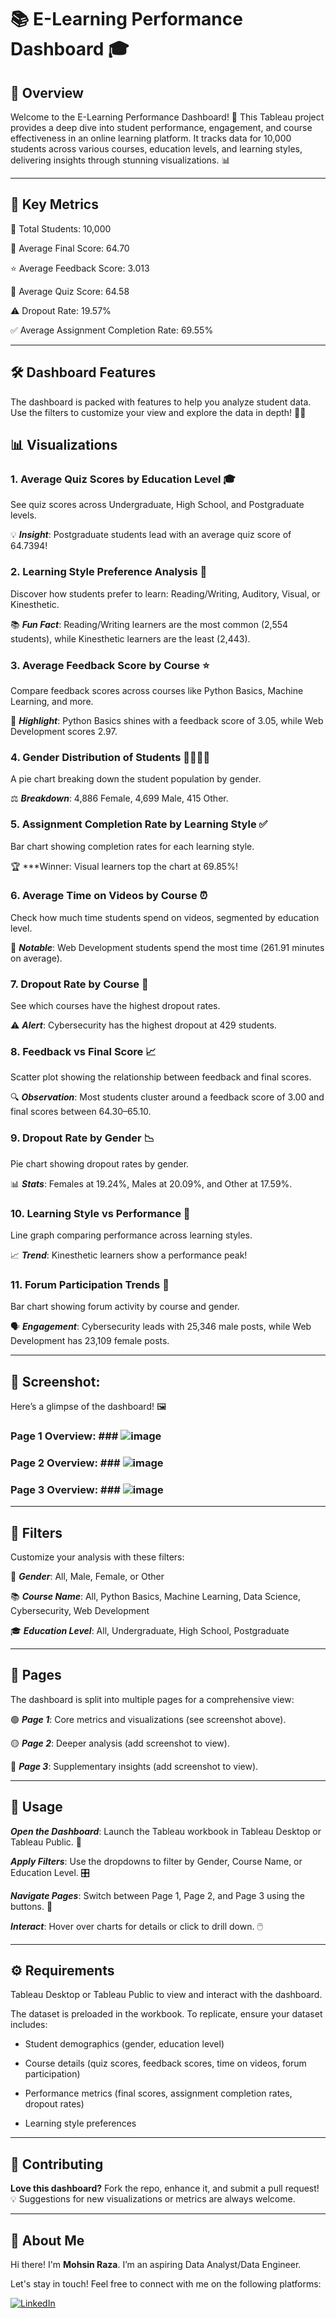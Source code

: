 # **📚 E-Learning Performance Dashboard 🎓**


## 🌟 Overview

Welcome to the E-Learning Performance Dashboard! 🚀 This Tableau project provides a deep dive into student performance, engagement, and course effectiveness in an online learning platform. It tracks data for 10,000 students across various courses, education levels, and learning styles, delivering insights through stunning visualizations. 📊

---

## 🔑 Key Metrics

👥 Total Students: 10,000  

🎯 Average Final Score: 64.70  

⭐ Average Feedback Score: 3.013  

📝 Average Quiz Score: 64.58  

⚠️ Dropout Rate: 19.57%  

✅ Average Assignment Completion Rate: 69.55%

---

## 🛠️ Dashboard Features

The dashboard is packed with features to help you analyze student data. Use the filters to customize your view and explore the data in depth! 🕵️‍♀️

## 📊 Visualizations

### 1. Average Quiz Scores by Education Level 🎓  

See quiz scores across Undergraduate, High School, and Postgraduate levels.  
     
💡 ***Insight***: Postgraduate students lead with an average quiz score of 64.7394!



### 2. Learning Style Preference Analysis 🧠  

Discover how students prefer to learn: Reading/Writing, Auditory, Visual, or Kinesthetic.

📚 ***Fun Fact***: Reading/Writing learners are the most common (2,554 students), while Kinesthetic learners are the least (2,443).



### 3. Average Feedback Score by Course ⭐  

Compare feedback scores across courses like Python Basics, Machine Learning, and more.  
    
🌟 ***Highlight***: Python Basics shines with a feedback score of 3.05, while Web Development scores 2.97.



### 4. Gender Distribution of Students 👩‍🎓👨‍🎓  

A pie chart breaking down the student population by gender.  
     
⚖️ ***Breakdown***: 4,886 Female, 4,699 Male, 415 Other.



### 5. Assignment Completion Rate by Learning Style ✅  

Bar chart showing completion rates for each learning style.  

🏆 ***Winner: Visual learners top the chart at 69.85%!



### 6. Average Time on Videos by Course ⏰  

Check how much time students spend on videos, segmented by education level.  

🎥 ***Notable***: Web Development students spend the most time (261.91 minutes on average).



### 7. Dropout Rate by Course 🚪  

See which courses have the highest dropout rates.  

⚠️ ***Alert***: Cybersecurity has the highest dropout at 429 students.



### 8. Feedback vs Final Score 📈  

Scatter plot showing the relationship between feedback and final scores.  

🔍 ***Observation***: Most students cluster around a feedback score of 3.00 and final scores between 64.30–65.10.



### 9. Dropout Rate by Gender 📉  

Pie chart showing dropout rates by gender.  

📊 ***Stats***: Females at 19.24%, Males at 20.09%, and Other at 17.59%.



### 10. Learning Style vs Performance 📅  

Line graph comparing performance across learning styles.  

📈 ***Trend***: Kinesthetic learners show a performance peak!



### 11. Forum Participation Trends 💬  

Bar chart showing forum activity by course and gender.  
    
🗣️ ***Engagement***: Cybersecurity leads with 25,346 male posts, while Web Development has 23,109 female posts.

---

## 🎨 Screenshot:

Here’s a glimpse of the dashboard! 🖼️  

### Page 1 Overview: ### ![image](https://github.com/user-attachments/assets/6c0c237f-2737-46ed-a441-53b6f246abad)

### Page 2 Overview: ### ![image](https://github.com/user-attachments/assets/f00d1805-49c4-422d-b978-6081c6ce9be4)

### Page 3 Overview: ### ![image](https://github.com/user-attachments/assets/ea44b313-feea-434f-9054-64af2ca3a60b)

---

## 🧩 Filters

Customize your analysis with these filters:  


👤 ***Gender***: All, Male, Female, or Other  

📚 ***Course Name***: All, Python Basics, Machine Learning, Data Science, Cybersecurity, Web Development  

🎓 ***Education Level***: All, Undergraduate, High School, Postgraduate

---

## 📄 Pages

The dashboard is split into multiple pages for a comprehensive view:  


🟢 ***Page 1***: Core metrics and visualizations (see screenshot above).

🟡 ***Page 2***: Deeper analysis (add screenshot to view).  

🔴 ***Page 3***: Supplementary insights (add screenshot to view).

---

## 🚀 Usage

***Open the Dashboard***: Launch the Tableau workbook in Tableau Desktop or Tableau Public. 📂  

***Apply Filters***: Use the dropdowns to filter by Gender, Course Name, or Education Level. 🎛️  

***Navigate Pages***: Switch between Page 1, Page 2, and Page 3 using the buttons. 📑  

***Interact***: Hover over charts for details or click to drill down. 🖱️

---

## ⚙️ Requirements

Tableau Desktop or Tableau Public to view and interact with the dashboard.  

The dataset is preloaded in the workbook. To replicate, ensure your dataset includes:  

  - Student demographics (gender, education level)  

  - Course details (quiz scores, feedback scores, time on videos, forum participation)  

  - Performance metrics (final scores, assignment completion rates, dropout rates)  

  - Learning style preferences

---

## 🤝 Contributing

**Love this dashboard?** Fork the repo, enhance it, and submit a pull request! 💡 Suggestions for new visualizations or metrics are always welcome.  

---

## 🌟 About Me

Hi there! I'm **Mohsin Raza**. I’m an aspiring Data Analyst/Data Engineer.

Let's stay in touch! Feel free to connect with me on the following platforms:

[![LinkedIn](https://img.shields.io/badge/LinkedIn-0077B5?style=for-the-badge&logo=linkedin&logoColor=white)](https://www.linkedin.com/in/mohsin--raza/)

